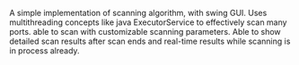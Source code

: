 A simple implementation of scanning algorithm, with swing GUI. Uses multithreading concepts like java ExecutorService to effectively scan many ports. able to scan with customizable scanning parameters. Able to show detailed scan results after scan ends and real-time results while scanning is in process already.

